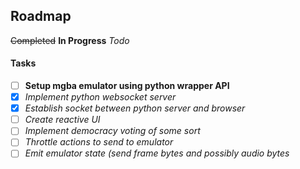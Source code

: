 ## Roadmap

~~Completed~~
__In Progress__
*Todo*

#### Tasks

- [ ] __Setup mgba emulator using python wrapper API__
- [x] *Implement python websocket server*
- [x] *Establish socket between python server and browser*
- [ ] *Create reactive UI*
- [ ] *Implement democracy voting of some sort*
- [ ] *Throttle actions to send to emulator*
- [ ] *Emit emulator state (send frame bytes and possibly audio bytes*
